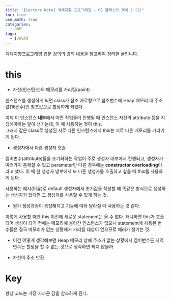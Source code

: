 ```yaml
---
title: "[Lecture Note] 객체지향 프로그래밍 - 05 클래스와 객체 2 (1)"
toc: true
use_math: true
categories:
  - OOP
tags:
  - [JAVA]
---
```


객체지향프로그래밍 입문 [강의](https://www.inflearn.com/course/%EC%9E%90%EB%B0%94-%ED%94%84%EB%A1%9C%EA%B7%B8%EB%9E%98%EB%B0%8D-%EC%9E%85%EB%AC%B8/dashboard)의 강의 내용을 참고하여 정리한 글입니다.

# this

- 자신(인스턴스)의 메모리를 가리킴(point)

인스턴스를 생성하게 되면 class가 참조 자료형으로 참조변수에 Heap 메모리 내 주소값(16진수)인 참조값으로 할당하게 되었다.

이제 이 인스턴스 **내부**에서 어떤 작업들이 진행될 때 인스턴스 자신의 attribute 등을 지칭해야하는 일이 생기는데, 이 때 사용하는 것이 this.<br>
그래서 같은 class로 생성된 서로 다른 인스턴스에서 this는 서로 다른 메모리를 가리키게 된다. 


- 생성자에서 다른 생성자 호출

멤버변수(attribute)들을 초기화하는 작업이 주로 생성자 내부에서 진행되고, 생성자가 여러가지 존재할 수 있고 parameter만 다른 경우에는 **constructor overloading**이라고 했다. 이 때 한 생성자 냉부에서 또 다른 생성자를 호출하고 싶을 때 this를 사용하게 된다. 

사용하는 예시(이유)로 default 생성자에서 초기값을 작성할 때 똑같은 방식으로 생성하는 생성자가 있다면 그 생성자를 사용할 수 있게 하는 것.
 - 뭔가 생성과정이 복잡해지고 기능에 따라 달라질 때 사용하는 것 같다.

이렇게 사용할 때엔 this 이전에 새로운 statement는 올 수 없다. 왜냐하면 this가 호출되어 생성이 되기 전에는 메모리에 올라간 인스턴스가 없으니 statement에 사용된 변수들은 결국 메모리가 없는 상황에서 가리킬 대상이 없으므로 에러가 생기는 것.
 - 이건 어떻게 생각해보면 Heap 메모리 상에 주소가 없는 상황에서 멤버변수든 지역변수든 할당을 할 수 없는 것으로 생각하면 되지 않을까

- 자신의 주소 반환

# Key

항상 코드는 가장 가까운 값을 참조하게 된다. 
